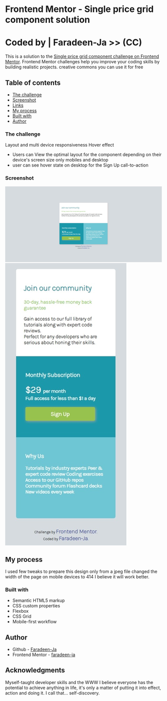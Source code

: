 
# Frontend Mentor - Single price grid component solution
# Coded by | Faradeen-Ja  >> (CC)
This is a solution to the [Single price grid component challenge on Frontend Mentor](https://www.frontendmentor.io/challenges/single-price-grid-component-5ce41129d0ff452fec5abbbc). Frontend Mentor challenges help you improve your coding skills by building realistic projects. creative commons you can use it for free




## Table of contents
  - [The challenge](#the-challenge)
  - [Screenshot](#screenshot)
  - [Links](#links)
  - [My process](#my-process)
  - [Built with](#built-with)
  - [Author](#author)



### The challenge

Layout and multi device responsiveness
Hover effect

- Users can View the optimal layout for the component depending on their device's screen size  only mobiles and desktop
- user can see hover state on desktop for the Sign Up call-to-action

### Screenshot

![](https://github.com/faradeen-ja/single-price-grid/blob/21d76ccb4843981bac2ee5dc079eaeaf97bf0c9b/single-price-grid-component-master/images/single-price-grid-DESKTOP.jpeg)
![](https://github.com/faradeen-ja/single-price-grid/blob/ff4eb01914c001c49e135c2e4e9690b148b7d017/single-price-grid-component-master/images/single-price-grid-MOBILE.jpeg)


## My process

I used few tweaks to prepare this design only from a jpeg file 
changed the width of the page on mobile devices to 414 I believe it will work better. 

### Built with

- Semantic HTML5 markup
- CSS custom properties
- Flexbox
- CSS Grid
- Mobile-first workflow



## Author

- Github - [Faradeen-Ja](https://github.com/faradeen-ja)
- Frontend Mentor - [faradeen-ja](https://www.frontendmentor.io/profile/faradeen-ja)



## Acknowledgments

Myself-taught developer skills and the WWW
I believe everyone has the potential to achieve anything in life, it's only a matter of putting it into effect, action and doing it.
I call that... self-discovery. 

